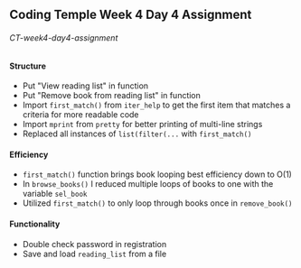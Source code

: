 ## Coding Temple Week 4 Day 4 Assignment

###### CT-week4-day4-assignment


#### Structure
- Put "View reading list" in function
- Put "Remove book from reading list" in function
- Import `first_match()` from `iter_help` to get the first item that matches a criteria for more readable code
- Import `mprint` from `pretty` for better printing of multi-line strings
- Replaced all instances of `list(filter(...` with `first_match()`

#### Efficiency
- `first_match()` function brings book looping best efficiency down to O(1)
- In `browse_books()` I reduced multiple loops of books to one with the variable `sel_book` 
- Utilized `first_match()` to only loop through books once in `remove_book()`

#### Functionality
- Double check password in registration
- Save and load `reading_list` from a file
